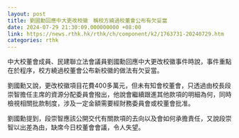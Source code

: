 ```yaml
---
layout: post
title: 劉國勳回應中大更改校徽　稱校方繞過校董會公布有欠妥當
date: 2024-07-29 21:30:09.000000000 +08:00
link: https://news.rthk.hk/rthk/ch/component/k2/1763731-20240729.htm
categories: rthk
---
```


中大校董會成員、民建聯立法會議員劉國勳回應中大更改校徽事件時說，事件重點在於程序，校方繞過校董會公布新校徽的做法有欠妥當。

劉國勳又說，更改校徽項目花費400多萬元，但未有知會校董會，只透過由校長段崇智擔任主席的資源分配委員會撥出，他說會繼續跟進其他款項的明細為何，同時檢視相關批款制度，涉及一定金額需要經財務委員會或校董會批准。

劉國勳提到，段崇智應該公開交代有關款項的去向以及會如何承擔責任，又說段崇智以出差為由，缺席今日校董會會議，令人失望。
